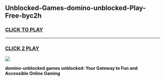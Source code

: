 
## Unblocked-Games-domino-unblocked-Play-Free-byc2h
<h3>
<a href="https://premium76.site?title=domino-unblocked&ref=23A">CLICK TO PLAY</a></h3>
<hr>

<h3>
<a href="https://premium76.site?title=domino-unblocked&ref=23A">CLICK 2 PLAY</a>
  
</h3>

<a href="https://premium76.site?title=domino-unblocked&ref=23A"><img src="https://clearcache.store/games.png"></a>


**domino-unblocked games unblocked: Your Gateway to Fun and Accessible Online Gaming**
